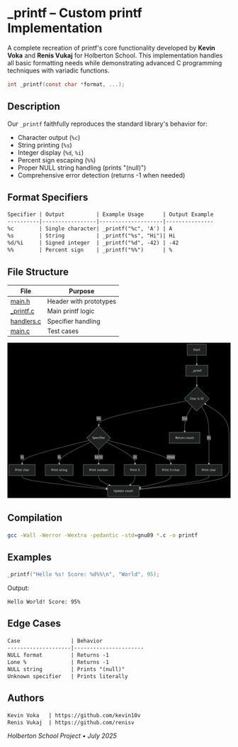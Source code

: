 # _printf – Custom printf Implementation

A complete recreation of printf's core functionality developed by **Kevin Voka** and **Renis Vukaj** for Holberton School. This implementation handles all basic formatting needs while demonstrating advanced C programming techniques with variadic functions.

```c
int _printf(const char *format, ...);
```

## Description
Our `_printf` faithfully reproduces the standard library's behavior for:
- Character output (`%c`)
- String printing (`%s`)
- Integer display (`%d`, `%i`)
- Percent sign escaping (`%%`)
- Proper NULL string handling (prints "(null)")
- Comprehensive error detection (returns -1 when needed)

## Format Specifiers

```
Specifier | Output          | Example Usage      | Output Example
----------|-----------------|--------------------|---------------
%c        | Single character| _printf("%c", 'A') | A
%s        | String          | _printf("%s", "Hi")| Hi
%d/%i     | Signed integer  | _printf("%d", -42) | -42
%%        | Percent sign    | _printf("%%")      | %
```

## File Structure

| File               | Purpose |
|--------------------|---------|
| [main.h](https://github.com/kevin10v/holbertonschool-printf/blob/main/main.h) | Header with prototypes |
| [_printf.c](https://github.com/kevin10v/holbertonschool-printf/blob/main/_printf.c) | Main printf logic |
| [handlers.c](https://github.com/kevin10v/holbertonschool-printf/blob/main/handlers.c) | Specifier handling |
| [main.c](https://github.com/kevin10v/holbertonschool-printf/blob/main/main.c) | Test cases |




![Flow chart](https://github.com/renisv/practice/blob/main/deepseek_mermaid_20250718_6bc370.png)


## Compilation

```bash
gcc -Wall -Werror -Wextra -pedantic -std=gnu89 *.c -o printf
```

## Examples

```c
_printf("Hello %s! Score: %d%%\n", "World", 95);
```
Output:
```
Hello World! Score: 95%
```

## Edge Cases

```
Case                | Behavior
--------------------|----------------------
NULL format         | Returns -1
Lone %              | Returns -1
NULL string         | Prints "(null)"
Unknown specifier   | Prints literally
```

## Authors

```
Kevin Voka   | https://github.com/kevin10v
Renis Vukaj  | https://github.com/renisv
```

*Holberton School Project • July 2025*